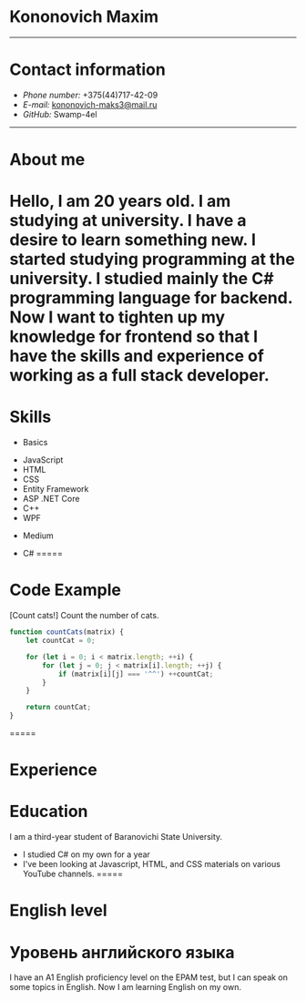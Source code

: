 # Kononovich Maxim
------
# Contact information
* _Phone number:_ +375(44)717-42-09
* _E-mail:_ kononovich-maks3@mail.ru
* _GitHub:_ Swamp-4el
------
# About me
Hello, I am 20 years old. I am studying at university. I have a desire to learn something new. I started studying programming at the university. I studied mainly the C# programming language for backend. Now I want to tighten up my knowledge for frontend so that I have the skills and experience of working as a full stack developer.
=====
# Skills
* Basics
+ JavaScript
+ HTML
+ CSS
+ Entity Framework
+ ASP .NET Core
+ C++
+ WPF
* Medium 
+ C#
=====
# Code Example
[Count cats!] Сount the number of cats.
```javascript
function countCats(matrix) {
	let countCat = 0;

	for (let i = 0; i < matrix.length; ++i) {
		for (let j = 0; j < matrix[i].length; ++j) {
			if (matrix[i][j] === '^^') ++countCat;
		}
	}

	return countCat;
}
```
=====
# Experience
# Education 
I am a third-year student of Baranovichi State University.
* I studied C# on my own for a year
* I've been looking at Javascript, HTML, and CSS materials on various YouTube channels. 
=====
# English level
# Уровень английского языка  
I have an A1 English proficiency level on the EPAM test, but I can speak on some topics in English. Now I am learning English on my own.